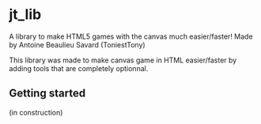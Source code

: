 # jt_lib
A library to make HTML5 games with the canvas much easier/faster! Made by Antoine Beaulieu Savard (ToniestTony)

This library was made to make canvas game in HTML easier/faster by adding tools that are completely optionnal.

## Getting started
(in construction)
